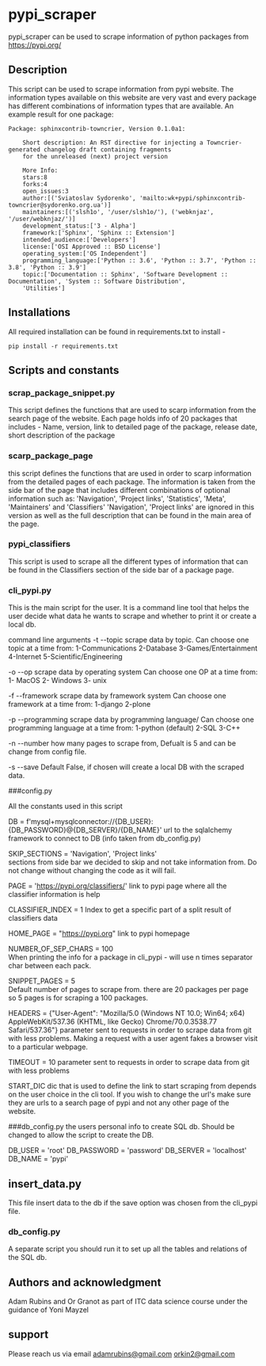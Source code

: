 # pypi_scraper

pypi_scraper can be used to scrape information of python packages from https://pypi.org/

## Description

This script can be used to scrape information from pypi website.
The information types available on this website are very vast and every package has different combinations 
of information types that are available. 
An example result for one package:

    Package: sphinxcontrib-towncrier, Version 0.1.0a1:

        Short description: An RST directive for injecting a Towncrier-generated changelog draft containing fragments 
        for the unreleased (next) project version
        
        More Info:
        stars:8
        forks:4
        open_issues:3
        author:[('Sviatoslav Sydorenko', 'mailto:wk+pypi/sphinxcontrib-towncrier@sydorenko.org.ua')]
        maintainers:[('slsh1o', '/user/slsh1o/'), ('webknjaz', '/user/webknjaz/')]
        development_status:['3 - Alpha']
        framework:['Sphinx', 'Sphinx :: Extension']
        intended_audience:['Developers']
        license:['OSI Approved :: BSD License']
        operating_system:['OS Independent']
        programming_language:['Python :: 3.6', 'Python :: 3.7', 'Python :: 3.8', 'Python :: 3.9']
        topic:['Documentation :: Sphinx', 'Software Development :: Documentation', 'System :: Software Distribution',
        'Utilities']

## Installations

All required installation can be found in requirements.txt
to install - 

    pip install -r requirements.txt

## Scripts and constants

### scrap_package_snippet.py

This script defines the functions that are used to scarp information from the search page of the website.
Each page holds info of 20 packages that includes - Name, version, link to detailed page of the package,
release date, short description of the package

### scarp_package_page

this script defines the functions that are used in order to scarp information from the detailed pages of each package.
The information is taken from the side bar of the page that includes different combinations of optional information
such as:
'Navigation', 'Project links', 'Statistics', 'Meta', 'Maintainers' and 'Classifiers'
'Navigation', 'Project links' are ignored in this version as well as the full description that can be found in the
main area of the page.

### pypi_classifiers

This script is used to scrape all the different types of information that can be found in the Classifiers section
of the side bar of a package page.

### cli_pypi.py
This is the main script for the user. It is a command line tool that helps the user decide what data he wants to scrape
and whether to print it or create a local db.

command line arguments 
-t --topic
scrape data by topic. Can choose one topic at a time from: 
1-Communications 
2-Database
3-Games/Entertainment
4-Internet
5-Scientific/Engineering

-o --op
scrape data by operating system Can choose one OP at a time from:
1- MacOS
2- Windows
3- unix

-f --framework
scrape data by framework system Can choose one framework at a time from:
1-django
2-plone

-p --programming
scrape data by programming language/ Can choose one programming language at a time from:
1-python (default)
2-SQL
3-C++

-n --number
how many pages to scrape from, Defualt is 5 and can be change from config file.

-s --save
Default False, if chosen will create a local DB with the scraped data.

###config.py

All the constants used in this script

DB = f'mysql+mysqlconnector://{DB_USER}:{DB_PASSWORD}@{DB_SERVER}/{DB_NAME}'
url to the sqlalchemy framework to connect to DB (info taken from db_config.py)

SKIP_SECTIONS = 'Navigation', 'Project links'  
sections from side bar we decided to skip and not take information from. Do not change without changing the code as it
will fail.

PAGE = 'https://pypi.org/classifiers/'
link to pypi page where all the classifier information is help

CLASSIFIER_INDEX = 1
Index to get a specific part of a split result of classifiers data 

HOME_PAGE = "https://pypi.org"
link to pypi homepage

NUMBER_OF_SEP_CHARS = 100  
When printing the info for a package in cli_pypi - will use n times separator char between 
each pack.

SNIPPET_PAGES = 5  
Default number of pages to scrape from. there are 20 packages per page so 5 pages is for 
scraping a 100 packages.

HEADERS = {"User-Agent": "Mozilla/5.0 (Windows NT 10.0; Win64; x64) AppleWebKit/537.36 (KHTML, like Gecko) 
Chrome/70.0.3538.77 Safari/537.36"}
parameter sent to requests in order to scrape data from git with less problems.
Making a request with a user agent fakes a browser visit to a particular webpage.

TIMEOUT = 10
parameter sent to requests in order to scrape data from git with less problems

START_DIC
dic that is used to define the link to start scraping from depends on the user choice in the cli tool.
If you wish to change the url's make sure they are urls to a search page of pypi and not any other
page of the website.

###db_config.py
the users personal info to create SQL db. 
Should be changed to allow the script to create the DB.

DB_USER = 'root'
DB_PASSWORD = 'password'
DB_SERVER = 'localhost'
DB_NAME = 'pypi'

## insert_data.py
This file insert data to the db if the save option was chosen from the cli_pypi file.

### db_config.py
A separate script you should run it to set up all the tables and relations of the SQL db.


## Authors and acknowledgment

Adam Rubins and Or Granot as part of ITC data science course under the guidance of Yoni Mayzel

## support

Please reach us via email
adamrubins@gmail.com
orkin2@gmail.com